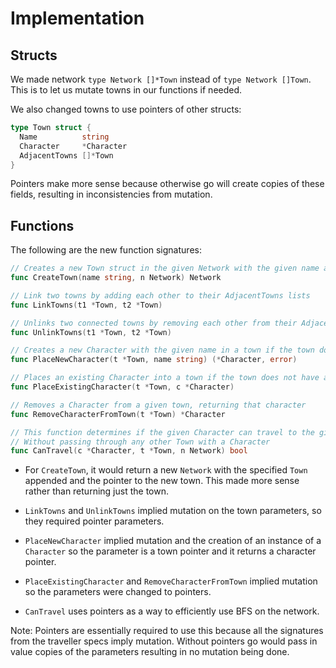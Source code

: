 # Implementation

## Structs

We made network `type Network []*Town` instead of `type Network []Town`.
This is to let us mutate towns in our functions if needed.

We also changed towns to use pointers of other structs:

```go
type Town struct {
  Name          string
  Character     *Character
  AdjacentTowns []*Town
}
```

Pointers make more sense because otherwise go will create copies of these fields, resulting in inconsistencies from mutation.

## Functions

The following are the new function signatures:

```go
// Creates a new Town struct in the given Network with the given name and returns a new network and a town pointer
func CreateTown(name string, n Network) Network

// Link two towns by adding each other to their AdjacentTowns lists
func LinkTowns(t1 *Town, t2 *Town)

// Unlinks two connected towns by removing each other from their AdjacentTowns lists
func UnlinkTowns(t1 *Town, t2 *Town)

// Creates a new Character with the given name in a town if the town does have a character
func PlaceNewCharacter(t *Town, name string) (*Character, error)

// Places an existing Character into a town if the town does not have a character
func PlaceExistingCharacter(t *Town, c *Character)

// Removes a Character from a given town, returning that character
func RemoveCharacterFromTown(t *Town) *Character

// This function determines if the given Character can travel to the given Town in the given Network
// Without passing through any other Town with a Character
func CanTravel(c *Character, t *Town, n Network) bool
```

- For `CreateTown`, it would return a new `Network` with the specified `Town` appended and the pointer to the new town. This made more sense rather than returning just the town.

- `LinkTowns` and `UnlinkTowns` implied mutation on the town parameters, so they required pointer parameters.

- `PlaceNewCharacter` implied mutation and the creation of an instance of a `Character` so the parameter is a town pointer and it returns a character pointer.

- `PlaceExistingCharacter` and `RemoveCharacterFromTown` implied mutation so the parameters were changed to pointers.

- `CanTravel` uses pointers as a way to efficiently use BFS on the network.

Note: Pointers are essentially required to use this because all the signatures from the traveller specs imply mutation. Without pointers go would pass in value copies of the parameters resulting in no mutation being done.
